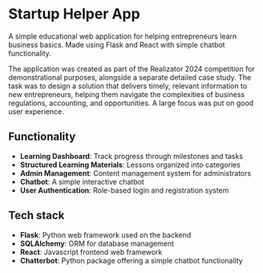 # Startup Helper App

A simple educational web application for helping entrepreneurs learn business basics. Made using Flask and React with simple chatbot functionality.

The application was created as part of the Realizator 2024 competition for demonstrational purposes, alongside a separate detailed case study.
The task was to design a solution that delivers timely, relevant information to new entrepreneurs, helping them navigate the complexities of business regulations, accounting, and opportunities.
A large focus was put on good user experience.

## Functionality

- **Learning Dashboard**: Track progress through milestones and tasks
- **Structured Learning Materials**: Lessons organized into categories
- **Admin Management**: Content management system for administrators
- **Chatbot**: A simple interactive chatbot
- **User Authentication**: Role-based login and registration system

## Tech stack

- **Flask**: Python web framework used on the backend
- **SQLAlchemy**: ORM for database management
- **React**: Javascript frontend web framework
- **Chatterbot**: Python package offering a simple chatbot functionality
